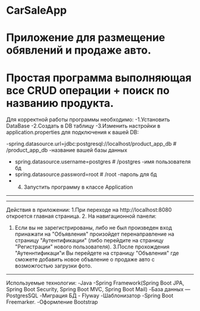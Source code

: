 # CarSaleApp
# Приложение для размещение обявлений и продаже авто.
# Простая программа выполняющая все CRUD операции + поиск по названию продукта.

Для корректной работы программы необходимо:
-1.Установить DataBase
-2.Создать в DB таблицу
-3.Изменить настройки в application.properties для подключения к вашей DB:

  -spring.datasource.url=jdbc:postgresql://localhost/product_app_db                            # /product_app_db  -название вашей базы данных
 - spring.datasource.username=postgres                                                           # /postgres -имя пользователя бд
 - spring.datasource.password=root                                                              # /root -пароль для  бд  
 - 4. Запустить программу в классе Application
 ------------------------------------------------------------------------------------------------------------------------------------------------------------------------------------ 
  
  
------------------------------------------------------------------------------------------------------------------------------------------------------------------------------------
Действия в приложении:
1.При переходе на http://localhost:8080 откроется главная страница.
2. На навигационной панели:
  1) Если вы не зарегистрированы, либо не был произведен вход принажати на "Объявления" произойдет перенаправление на страницу "Аутентификации"
  (либо перейдите на страницу "Регистрации" нового пользователя).
3.После прохождения "Аутеннтификаци"и Вы перейдете на страницу "Объвления" где сможете добавить новое объвление о продаже авто с возможгостью загрузки фото.

------------------------------------------------------------------------------------------------------------------------------------------------------------------------------------


Используемые технологии:
-Java
-Spring Framework(Spring Boot JPA, Spring Boot Security, Spring Boot MVC, Spring Boot Mail)
-База данных — PostgresSQL
-Миграция БД - Flyway
-Шаблонизатор -Spring Boot Freemarker.
-Оформление Bootstrap
